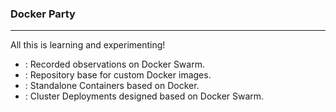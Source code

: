 ### Docker Party
----------------
All this is learning and experimenting!
- : Recorded observations on Docker Swarm.
- : Repository base for custom Docker images.
- : Standalone Containers based on Docker.
- : Cluster Deployments designed based on Docker Swarm.
